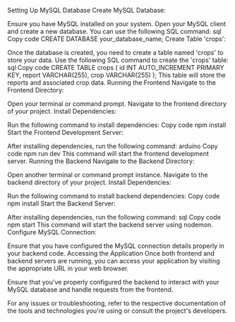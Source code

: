 Setting Up MySQL Database
Create MySQL Database:

Ensure you have MySQL installed on your system.
Open your MySQL client and create a new database. You can use the following SQL command:
sql
Copy code
CREATE DATABASE your_database_name;
Create Table 'crops':

Once the database is created, you need to create a table named 'crops' to store your data.
Use the following SQL command to create the 'crops' table:
sql
Copy code
CREATE TABLE crops (
  id INT AUTO_INCREMENT PRIMARY KEY,
  report VARCHAR(255),
  crop VARCHAR(255)
);
This table will store the reports and associated crop data.
Running the Frontend
Navigate to the Frontend Directory:

Open your terminal or command prompt.
Navigate to the frontend directory of your project.
Install Dependencies:

Run the following command to install dependencies:
Copy code
npm install
Start the Frontend Development Server:

After installing dependencies, run the following command:
arduino
Copy code
npm run dev
This command will start the frontend development server.
Running the Backend
Navigate to the Backend Directory:

Open another terminal or command prompt instance.
Navigate to the backend directory of your project.
Install Dependencies:

Run the following command to install backend dependencies:
Copy code
npm install
Start the Backend Server:

After installing dependencies, run the following command:
sql
Copy code
npm start
This command will start the backend server using nodemon.
Configure MySQL Connection:

Ensure that you have configured the MySQL connection details properly in your backend code.
Accessing the Application
Once both frontend and backend servers are running, you can access your application by visiting the appropriate URL in your web browser.

Ensure that you've properly configured the backend to interact with your MySQL database and handle requests from the frontend.

For any issues or troubleshooting, refer to the respective documentation of the tools and technologies you're using or consult the project's developers.
